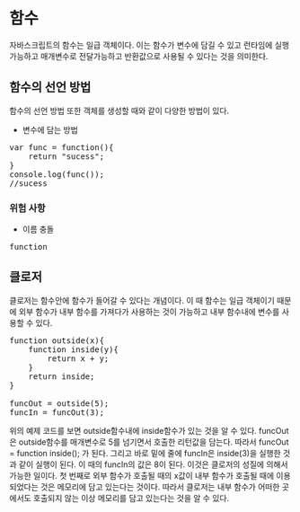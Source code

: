 함수
===

자바스크립트의 함수는 일급 객체이다. 이는 함수가 변수에 담길 수 있고 런타임에 실행가능하고 매개변수로 전달가능하고 반환값으로 사용될 수 있다는 것을 의미한다.

## 함수의 선언 방법

함수의 선언 방법 또한 객체를 생성할 때와 같이 다양한 방법이 있다.

- 변수에 담는 방법
<pre>
var func = function(){
    return "sucess";
}
console.log(func());
//sucess</pre>

### 위험 사항
- 이름 충돌
<pre>
function </pre>

## 클로저
클로저는 함수안에 함수가 들어갈 수 있다는 개념이다. 이 때 함수는 일급 객체이기 때문에 외부 함수가 내부 함수를 가져다가 사용하는 것이 가능하고 내부 함수내에 변수를 사용할 수 있다.
<pre>
function outside(x){
    function inside(y){
        return x + y;
    }
    return inside;
}

funcOut = outside(5);
funcIn = funcOut(3);
</pre>
위의 예제 코드를 보면 outside함수내에 inside함수가 있는 것을 알 수 있다. funcOut은 outside함수를 매개변수로 5를 넘기면서 호출한 리턴값을 담는다. 따라서 funcOut = function inside(); 가 된다. 그리고 바로 밑에 줄에 funcIn은 inside(3)을 실행한 것과 같이 실행이 된다. 이 때의 funcIn의 값은 8이 된다. 이것은 클로저의 성질에 의해서 가능한 일이다. 첫 번째로 외부 함수가 호출될 때의 x값이 내부 함수가 호출될 때에 이용되었다는 것은 메모리에 담고 있는다는 것이다. 따라서 클로저는 내부 함수가 어떠한 곳에서도 호출되지 않는 이상 메모리를 담고 있는다는 것을 알 수 있다.

